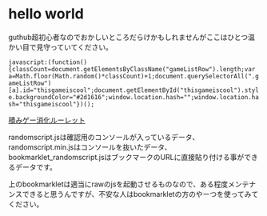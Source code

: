  # hello world

guthub超初心者なのでおかしいところだらけかもしれませんがここはひとつ温かい目で見守っていてください。


```javascript:(function(){classCount=document.getElementsByClassName("gameListRow").length;var a=Math.floor(Math.random()*classCount)+1;document.querySelectorAll(".gameListRow")[a].id="thisgameiscool";document.getElementById("thisgameiscool").style.backgroundColor="#2d1616";window.location.hash="";window.location.hash="thisgameiscool"})();```

<a href="javascript:javascript%3A(function(d%2Cj%2Cs)%7Bs%3Dd.createElement('script')%3Bs.src%3Dj%3Bd.body.appendChild(s)%3B%7D)(document%2C'https%3A%2F%2Fraw.githubusercontent.com%2Fririo08%2Fgit-randomgame%2Fmaster%2Frandomscript.js'void(0);">積みゲー消化ルーレット</a>

randomscript.jsは確認用のコンソールが入っているデータ、
randomscript.min.jsはコンソールを抜いたデータ、
bookmarklet_randomscript.jsはブックマークのURLに直接貼り付ける事ができるデータです。

上のbookmarkletは適当にrawのjsを起動させるものなので、ある程度メンテナンスできると思うんですが、不安な人はbookmarkletの方のやーつを使ってみてください。
